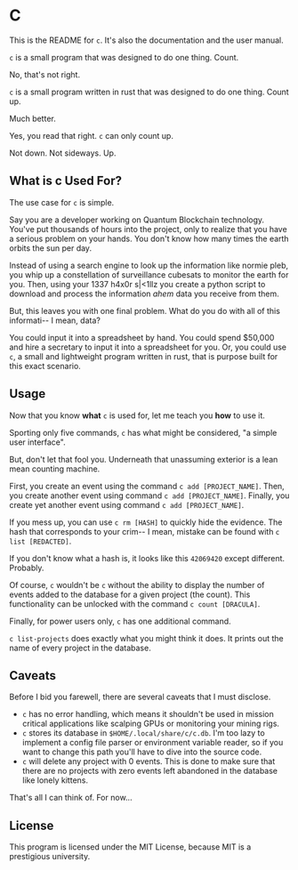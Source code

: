 # C

This is the README for `c`.
It's also the documentation and the user manual.

`c` is a small program that was designed to do one thing.
Count.

No, that's not right. 

`c` is a small program written in rust that was designed to do one thing.
Count up.

Much better.

Yes, you read that right.
`c` can only count up.

Not down.
Not sideways.
Up.

## What is c Used For?

The use case for `c` is simple.

Say you are a developer working on Quantum Blockchain technology.
You've put thousands of hours into the project, only to realize that you have a serious problem on your hands. 
You don't know how many times the earth orbits the sun per day.

Instead of using a search engine to look up the information like normie pleb, you whip up a constellation of surveillance cubesats to monitor the earth for you.
Then, using your 1337 h4x0r s|<1llz you create a python script to download and process the information *ahem* data you receive from them. 

But, this leaves you with one final problem.
What do you do with all of this informati-- I mean, data?

You could input it into a spreadsheet by hand.
You could spend $50,000 and hire a secretary to input it into a spreadsheet for you. 
Or, you could use `c`, a small and lightweight program written in rust, that is purpose built for this exact scenario. 

## Usage

Now that you know __what__ `c` is used for, let me teach you __how__ to use it. 

Sporting only five commands, `c` has what might be considered, "a simple user interface". 

But, don't let that fool you. 
Underneath that unassuming exterior is a lean mean counting machine.

First, you create an event using the command `c add [PROJECT_NAME]`.
Then, you create another event using command `c add [PROJECT_NAME]`.
Finally, you create yet another event using command `c add [PROJECT_NAME]`.

If you mess up, you can use `c rm [HASH]` to quickly hide the evidence.
The hash that corresponds to your crim-- I mean, mistake can be found with `c list [REDACTED]`.

If you don't know what a hash is, it looks like this `42069420` except different.
Probably.

Of course, `c` wouldn't be `c` without the ability to display the number of events added to the database for a given project (the count).
This functionality can be unlocked with the command `c count [DRACULA]`.

Finally, for power users only, `c` has one additional command.

`c list-projects` does exactly what you might think it does. 
It prints out the name of every project in the database. 

## Caveats

Before I bid you farewell, there are several caveats that I must disclose. 

* `c` has no error handling, which means it shouldn't be used in mission critical applications like scalping GPUs or monitoring your mining rigs. 
* `c` stores its database in `$HOME/.local/share/c/c.db`. I'm too lazy to implement a config file parser or environment variable reader, so if you want to change this path you'll have to dive into the source code. 
* `c` will delete any project with 0 events. This is done to make sure that there are no projects with zero events left abandoned in the database like lonely kittens.

That's all I can think of.
For now...

## License

This program is licensed under the MIT License, because MIT is a prestigious university.
